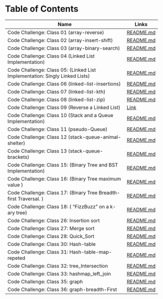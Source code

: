 # Table of Contents

|   Name |  Links  |
|--- |--- |
|   Code Challenge: Class 01 (array-reverse) |  [README.md](https://github.com/Mujahedyousef/data-structures-and-algorithms/blob/main/javascript/code-challenges/array-reverse/README.md)  |
|   Code Challenge: Class 02 (array-insert-shift) |  [README.md](https://github.com/Mujahedyousef/data-structures-and-algorithms/blob/main/javascript/code-challenges/array-insert-shift/README.md)  |
|   Code Challenge: Class 03 (array-binary-search) |  [README.md](https://github.com/Mujahedyousef/data-structures-and-algorithms/blob/main/javascript/code-challenges/array-binary-search/README.md)  |
|   Code Challenge: Class 04 (Linked List Implementation) |  [README.md](https://github.com/Mujahedyousef/data-structures-and-algorithms/tree/main/javascript/linked-list)  |
|   Code Challenge: Class 05: (Linked List Implementation: Singly Linked Lists) |  [README.md](https://github.com/Mujahedyousef/data-structures-and-algorithms/tree/main/javascript/linked-list)  |
|   Code Challenge: Class 06 (linked-list-insertions) |  [README.md](https://github.com/Mujahedyousef/data-structures-and-algorithms/blob/main/javascript/linked-list/insert.md)  |
|   Code Challenge: Class 07 (linked-list-kth) |  [README.md](https://github.com/Mujahedyousef/data-structures-and-algorithms/blob/main/javascript/linked-list/kth.md)  |
|   Code Challenge: Class 08 (linked-list-zip) |  [README.md](https://github.com/Mujahedyousef/data-structures-and-algorithms/blob/main/javascript/linked-list/Zip.md)  |
|   Code Challenge: Class 09 (Reverse a Linked List) |  [Link](https://docs.google.com/spreadsheets/d/1P6Mldov6jGBT84KmWkEks_tEzYwXAJjnJWPwZSymGWw/edit?usp=sharing)  |
|  Code Challenge:   Class 10 (Stack and a Queue Implementation) |  [README.md](https://github.com/Mujahedyousef/data-structures-and-algorithms/blob/main/javascript/code-challenges/data%20_structure/Stack_Queue/stack_queue.md)  |
|   Code Challenge: Class 11 (pseudo-Queue) |  [README.md](https://github.com/Mujahedyousef/data-structures-and-algorithms/blob/main/javascript/code-challenges/data%20_structure/pseudo_queue/pseudoQueue.md)  |
|   Code Challenge: Class 12 (stack-queue-animal-shelter) |  [README.md](https://github.com/Mujahedyousef/data-structures-and-algorithms/blob/main/javascript/code-challenges/data%20_structure/stack-queue-animal-shelter/AnimalSHelter.md)  |
|   Code Challenge: Class 13 (stack-queue-brackets) |  [README.md](https://github.com/Mujahedyousef/data-structures-and-algorithms/blob/main/javascript/code-challenges/data%20_structure/stack-queue-brackets/validate_brackets.md)  |
|   Code Challenge: Class 15: (Binary Tree and BST Implementation) |  [README.md](https://github.com/Mujahedyousef/data-structures-and-algorithms/blob/main/javascript/code-challenges/data%20_structure/Binary_Tree/tree.md)  |
|   Code Challenge: Class 16: (Binary Tree maximum value ) |  [README.md](https://github.com/Mujahedyousef/data-structures-and-algorithms/blob/main/javascript/code-challenges/data%20_structure/Binary_Tree/BT_find_max.md)  |
|   Code Challenge: Class 17: (Binary Tree Breadth-first Traversal. ) |  [README.md](https://github.com/Mujahedyousef/data-structures-and-algorithms/blob/main/javascript/code-challenges/data%20_structure/Binary_Tree/Breadth_tree.md)  |
|   Code Challenge: Class 18: ( “FizzBuzz” on a k-ary tree) |  [README.md](https://github.com/Mujahedyousef/data-structures-and-algorithms/blob/main/javascript/code-challenges/data%20_structure/Binary_Tree/k-ary/k-ary.md)  |
|   Code Challenge: Class 26: Insertion sort  |  [README.md](https://github.com/Mujahedyousef/data-structures-and-algorithms/blob/main/javascript/code-challenges/sorting/Insertion-Sort/Blog.md)  |
|   Code Challenge: Class 27: Merge sort |  [README.md](https://github.com/Mujahedyousef/data-structures-and-algorithms/blob/main/javascript/code-challenges/sorting/merge_Sort/blog.md)  |
|   Code Challenge: Class 28: Quick_Sort |  [README.md](https://github.com/Mujahedyousef/data-structures-and-algorithms/blob/main/javascript/code-challenges/sorting/Quick_Sort/blog.md)  |
|   Code Challenge: Class 30: Hash-table |  [README.md](https://github.com/Mujahedyousef/data-structures-and-algorithms/blob/main/javascript/code-challenges/data%20_structure/hash-Table/hashTable.md)  |
|   Code Challenge: Class 31: Hash-table-map-repeted |  [README.md](https://github.com/Mujahedyousef/data-structures-and-algorithms/blob/main/javascript/code-challenges/data%20_structure/hash-Table/hash_map_repeted/hashMapRepeted.md)  |
|   Code Challenge: Class 32: tree_Intersection |  [README.md](https://github.com/Mujahedyousef/data-structures-and-algorithms/blob/main/javascript/code-challenges/data%20_structure/Binary_Tree/treeIntersection/treeIntersection.md)  |
|   Code Challenge: Class 33: hashmap_left_join |  [README.md](https://github.com/Mujahedyousef/data-structures-and-algorithms/blob/main/javascript/code-challenges/data%20_structure/hash-Table/hashmap-left-join/hashmap_left_join.md)  |
|   Code Challenge: Class 35: graph |  [README.md](https://github.com/Mujahedyousef/data-structures-and-algorithms/blob/main/javascript/code-challenges/data%20_structure/graph/graph.md)  |
|   Code Challenge: Class 36: graph-breadth-First |  [README.md](https://github.com/Mujahedyousef/data-structures-and-algorithms/blob/main/javascript/code-challenges/data%20_structure/graph/breadthFirst.md)  |


